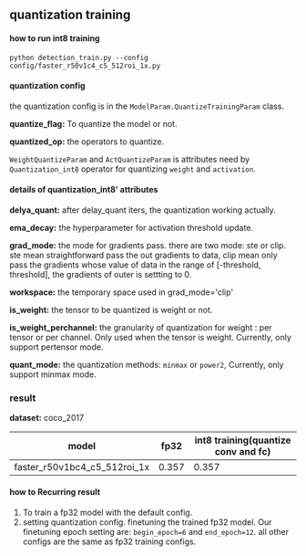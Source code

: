 ## quantization training

#### how to run int8 training

```shell
python detection_train.py --config config/faster_r50v1c4_c5_512roi_1x.py
```

#### quantization config

the quantization config is in the `ModelParam.QuantizeTrainingParam` class. 

**quantize_flag:**  To quantize the model or not.

**quantized_op:** the operators to quantize.

`WeightQuantizeParam` and `ActQuantizeParam` is attributes need by `Quantization_int8` operator for quantizing `weight` and `activation`.

#### details of quantization_int8' attributes

**delya_quant:** after delay_quant iters, the quantization working actually.

**ema_decay:**  the hyperparameter for activation threshold update.

**grad_mode:**  the mode for gradients pass. there are two mode: ste or clip. ste mean straightforward pass the out gradients to data, clip mean only pass the gradients whose value of data in the range of [-threshold, threshold], the gradients of outer is settting to 0.

**workspace:**  the temporary space used in grad_mode='clip'

**is_weight:** the tensor to be quantized is weight or not.

**is_weight_perchannel:** the granularity of quantization for weight : per tensor or per channel. Only used when the tensor is weight. Currently,  only support pertensor mode.

**quant_mode:**  the quantization methods: `minmax` or `power2`,  Currently, only support minmax mode.

### result

**dataset:** coco_2017

| model                        | fp32  | int8 training(quantize conv and fc) |
| ---------------------------- | ----- | ----------------------------------- |
| faster_r50v1bc4_c5_512roi_1x | 0.357 | 0.357                               |

#### how to Recurring result

1. To train a fp32 model with the default config.
2. setting quantization config. finetuning the trained fp32 model. Our finetuning epoch setting are:  `begin_epoch=6` and `end_epoch=12`.  all other configs are the same as fp32 training configs. 